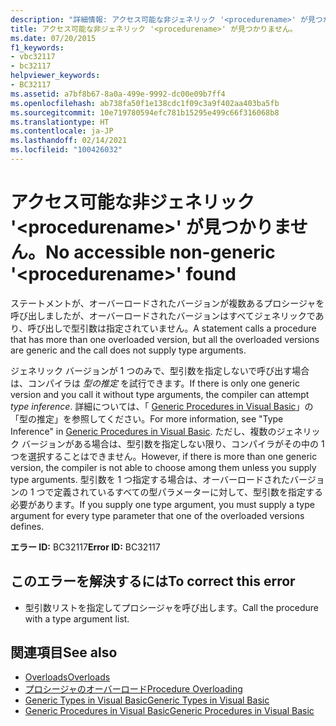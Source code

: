 ```yaml
---
description: "詳細情報: アクセス可能な非ジェネリック '<procedurename>' が見つかりません"
title: アクセス可能な非ジェネリック '<procedurename>' が見つかりません。
ms.date: 07/20/2015
f1_keywords:
- vbc32117
- bc32117
helpviewer_keywords:
- BC32117
ms.assetid: a7bf8b67-8a0a-499e-9992-dc00e09b7ff4
ms.openlocfilehash: ab738fa50f1e138cdc1f09c3a9f402aa403ba5fb
ms.sourcegitcommit: 10e719780594efc781b15295e499c66f316068b8
ms.translationtype: HT
ms.contentlocale: ja-JP
ms.lasthandoff: 02/14/2021
ms.locfileid: "100426032"
---
```

# <a name="no-accessible-non-generic-procedurename-found"></a><span data-ttu-id="2392f-103">アクセス可能な非ジェネリック '\<procedurename>' が見つかりません。</span><span class="sxs-lookup"><span data-stu-id="2392f-103">No accessible non-generic '\<procedurename>' found</span></span>

<span data-ttu-id="2392f-104">ステートメントが、オーバーロードされたバージョンが複数あるプロシージャを呼び出しましたが、オーバーロードされたバージョンはすべてジェネリックであり、呼び出しで型引数は指定されていません。</span><span class="sxs-lookup"><span data-stu-id="2392f-104">A statement calls a procedure that has more than one overloaded version, but all the overloaded versions are generic and the call does not supply type arguments.</span></span>  
  
 <span data-ttu-id="2392f-105">ジェネリック バージョンが 1 つのみで、型引数を指定しないで呼び出す場合は、コンパイラは *型の推定* を試行できます。</span><span class="sxs-lookup"><span data-stu-id="2392f-105">If there is only one generic version and you call it without type arguments, the compiler can attempt *type inference*.</span></span> <span data-ttu-id="2392f-106">詳細については、「 [Generic Procedures in Visual Basic](../programming-guide/language-features/data-types/generic-procedures.md)」の「型の推定」を参照してください。</span><span class="sxs-lookup"><span data-stu-id="2392f-106">For more information, see "Type Inference" in [Generic Procedures in Visual Basic](../programming-guide/language-features/data-types/generic-procedures.md).</span></span> <span data-ttu-id="2392f-107">ただし、複数のジェネリック バージョンがある場合は、型引数を指定しない限り、コンパイラがその中の 1 つを選択することはできません。</span><span class="sxs-lookup"><span data-stu-id="2392f-107">However, if there is more than one generic version, the compiler is not able to choose among them unless you supply type arguments.</span></span> <span data-ttu-id="2392f-108">型引数を 1 つ指定する場合は、オーバーロードされたバージョンの 1 つで定義されているすべての型パラメーターに対して、型引数を指定する必要があります。</span><span class="sxs-lookup"><span data-stu-id="2392f-108">If you supply one type argument, you must supply a type argument for every type parameter that one of the overloaded versions defines.</span></span>  
  
 <span data-ttu-id="2392f-109">**エラー ID:** BC32117</span><span class="sxs-lookup"><span data-stu-id="2392f-109">**Error ID:** BC32117</span></span>  
  
## <a name="to-correct-this-error"></a><span data-ttu-id="2392f-110">このエラーを解決するには</span><span class="sxs-lookup"><span data-stu-id="2392f-110">To correct this error</span></span>  
  
- <span data-ttu-id="2392f-111">型引数リストを指定してプロシージャを呼び出します。</span><span class="sxs-lookup"><span data-stu-id="2392f-111">Call the procedure with a type argument list.</span></span>  
  
## <a name="see-also"></a><span data-ttu-id="2392f-112">関連項目</span><span class="sxs-lookup"><span data-stu-id="2392f-112">See also</span></span>

- [<span data-ttu-id="2392f-113">Overloads</span><span class="sxs-lookup"><span data-stu-id="2392f-113">Overloads</span></span>](../language-reference/modifiers/overloads.md)
- [<span data-ttu-id="2392f-114">プロシージャのオーバーロード</span><span class="sxs-lookup"><span data-stu-id="2392f-114">Procedure Overloading</span></span>](../programming-guide/language-features/procedures/procedure-overloading.md)
- [<span data-ttu-id="2392f-115">Generic Types in Visual Basic</span><span class="sxs-lookup"><span data-stu-id="2392f-115">Generic Types in Visual Basic</span></span>](../programming-guide/language-features/data-types/generic-types.md)
- [<span data-ttu-id="2392f-116">Generic Procedures in Visual Basic</span><span class="sxs-lookup"><span data-stu-id="2392f-116">Generic Procedures in Visual Basic</span></span>](../programming-guide/language-features/data-types/generic-procedures.md)
